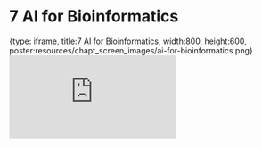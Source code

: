 # 7 AI for Bioinformatics
 
{type: iframe, title:7 AI for Bioinformatics, width:800, height:600, poster:resources/chapt_screen_images/ai-for-bioinformatics.png}
![](https://hutchdatascience.org/AI_for_software/no_toc/ai-for-bioinformatics.html)
 

 
